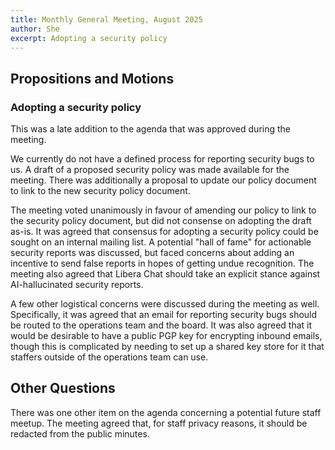 ```yaml
---
title: Monthly General Meeting, August 2025
author: She
excerpt: Adopting a security policy
---
```


## Propositions and Motions

### Adopting a security policy

This was a late addition to the agenda that was approved during the meeting.

We currently do not have a defined process for reporting security bugs to us.
A draft of a proposed security policy was made available for the meeting.
There was additionally a proposal to update our policy document to link to
the new security policy document.

The meeting voted unanimously in favour of amending our policy to link to the
security policy document, but did not consense on adopting the draft as-is.
It was agreed that consensus for adopting a security policy could be sought
on an internal mailing list. A potential "hall of fame" for
actionable security reports was discussed, but faced concerns about adding
an incentive to send false reports in hopes of getting undue recognition.
The meeting also agreed that Libera Chat should take an explicit stance
against AI-hallucinated security reports.

A few other logistical concerns were discussed during the meeting as well.
Specifically, it was agreed that an email for reporting security bugs should
be routed to the operations team and the board. It was also agreed that
it would be desirable to have a public PGP key for encrypting inbound emails,
though this is complicated by needing to set up a shared key store for it
that staffers outside of the operations team can use.

## Other Questions

There was one other item on the agenda
concerning a potential future staff meetup. The meeting agreed that,
for staff privacy reasons, it should be redacted from the public minutes.
